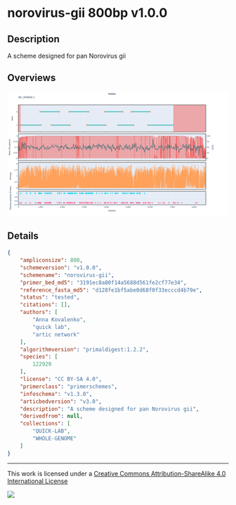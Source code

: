 # norovirus-gii 800bp v1.0.0

## Description

A scheme designed for pan Norovirus gii

## Overviews

![NC_044932.1.png](work/NC_044932.1.png)

## Details

```json
{
    "ampliconsize": 800,
    "schemeversion": "v1.0.0",
    "schemename": "norovirus-gii",
    "primer_bed_md5": "3191ec8a80f14a5688d561fe2cf77e34",
    "reference_fasta_md5": "d128fe1bf5abe0d68f0f33ecccd4b79e",
    "status": "tested",
    "citations": [],
    "authors": [
        "Anna Kovalenko",
        "quick lab",
        "artic network"
    ],
    "algorithmversion": "primaldigest:1.2.2",
    "species": [
        122929
    ],
    "license": "CC BY-SA 4.0",
    "primerclass": "primerschemes",
    "infoschema": "v1.3.0",
    "articbedversion": "v3.0",
    "description": "A scheme designed for pan Norovirus gii",
    "derivedfrom": null,
    "collections": [
        "QUICK-LAB",
        "WHOLE-GENOME"
    ]
}
```



------------------------------------------------------------------------

This work is licensed under a [Creative Commons Attribution-ShareAlike 4.0 International License](http://creativecommons.org/licenses/by-sa/4.0/) 

![](https://i.creativecommons.org/l/by-sa/4.0/88x31.png)